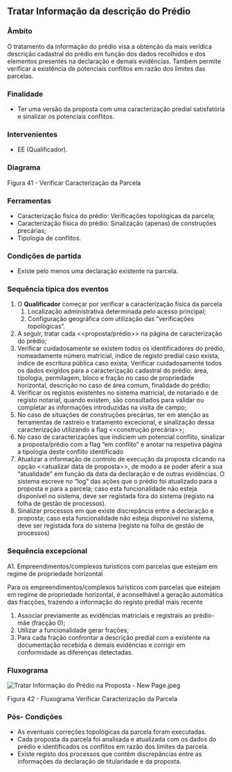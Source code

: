 ## Tratar Informação da descrição do Prédio

### Âmbito

O tratamento da informação do prédio visa a obtenção da mais verídica descrição cadastral do prédio em função dos dados recolhidos e dos elementos presentes na declaração e demais evidências. Também permite verificar a existência de potenciais conflitos em razão dos limites das parcelas.

### Finalidade

* Ter uma versão da proposta com uma caracterização predial satisfatória e sinalizar os potenciais conflitos.

### Intervenientes

* EE \(Qualificador\).

### Diagrama

Figura 41 - Verificar Caracterização da Parcela

### Ferramentas

* Caracterização física do prédio: Verificações topológicas da parcela;
* Caracterização física do prédio: Sinalização \(apenas\) de construções precárias;
* Tipologia de conflitos.

### Condições de partida

* Existe pelo menos uma declaração existente na parcela.

### Sequência típica dos eventos

1. O **Qualificador** começar por verificar a caracterização física da parcela
   1. Localização administrativa determinada pelo acesso principal;
   2. Configuração geográfica com utilização das “verificações topológicas”.
2. A seguir, tratar cada &lt;&lt;proposta/prédio&gt;&gt; na página de caracterização do prédio;
3. Verificar cuidadosamente se existem todos os identificadores do prédio, nomeadamente número matricial, índice de registo predial caso exista, índice de escritura pública caso exista; Verificar cuidadosamente todos os dados exigidos para a caracterização cadastral do prédio: área, tipologia, permilagem, bloco e fração no caso de propriedade horizontal, descrição no caso de área comum, finalidade do prédio;
4. Verificar os registos existentes no sistema matricial, de notariado e de registo notarial, quando existem, são consultados para validar ou completar as informações introduzidas na visita de campo;
5. No caso de situações de construções precárias, ter em atenção as ferramentas de rastreio e tratamento excecional, e sinalização dessa caracterização utilizando a flag &lt;&lt;construção precária&gt;&gt;;
6. No caso de caracterizações que indiciem um potencial conflito, sinalizar a proposta/prédio com a flag “em conflito” e anotar na respetiva página a tipologia deste conflito identificado
7. Atualizar a informação de controlo de execução da proposta clicando na opção &lt;&lt;atualizar data de proposta&gt;&gt;, de modo a se poder aferir a sua “atualidade” em função da data da declaração e de outras evidências. O sistema escreve no “log” das ações que o prédio foi atualizado para a proposta e para a parcela; caso esta funcionalidade não esteja disponível no sistema, deve ser registada fora do sistema \(registo na folha de gestão de processos\).
8. Sinalizar processos em que existe discrepância entre a declaração e proposta; caso esta funcionalidade não esteja disponível no sistema, deve ser registada fora do sistema \(registo na folha de gestão de processos\)

### Sequência excepcional

A1. Empreendimentos/complexos turísticos com parcelas que estejam em regime de propriedade horizontal

Para os empreendimentos/complexos turísticos com parcelas que estejam em regime de propriedade horizontal, é aconselhável a geração automática das fracções, trazendo a informação do registo predial mais recente

1. Associar previamente as evidências matriciais e registrais ao prédio-mãe \(fracção 0\);
2. Utilizar a funcionalidade gerar frações;
3. Para cada fração confrontar a descrição predial com a existente na documentação recebida e demais evidências e corrigir em conformidade as diferenças detectadas.

### Fluxograma

![Tratar Informação do Prédio na Proposta - New Page.jpeg](../assets/tratar_informacao_do_predio_na_prop.jpeg)

Figura 42 - Fluxograma Verificar Caracterização da Parcela

### Pós- Condições

* As eventuais correções topológicas da parcela foram executadas.
* Cada proposta da parcela foi analisada e atualizada com os dados do prédio e identificados os conflitos em razão dos limites da parcela.
* Existe registo dos processos que contêm discrepâncias entre as informações da declaração de titularidade e da proposta.



